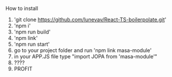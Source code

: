 How to install

1. 'git clone https://github.com/lunevav/React-TS-boilerpolate.git'
2. 'npm i'
3. 'npm run build'
4. 'npm link'
5. 'npm run start'
6. go to your project folder and run 'npm link masa-module'
7. in your APP.JS file type "import JOPA from 'masa-module'"
8. ????
9. PROFIT

